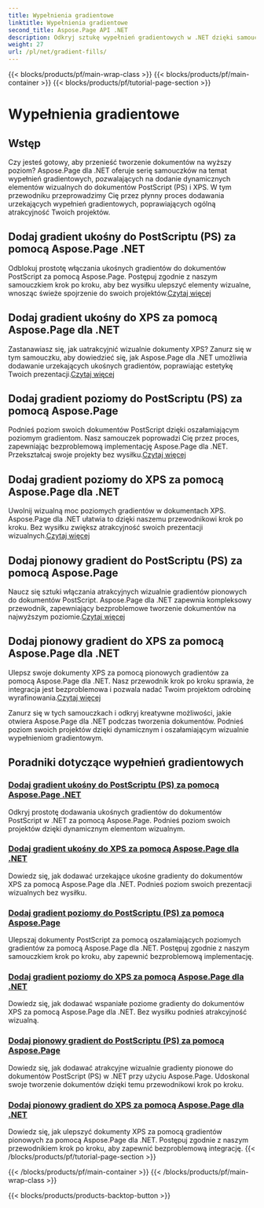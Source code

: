 ```yaml
---
title: Wypełnienia gradientowe
linktitle: Wypełnienia gradientowe
second_title: Aspose.Page API .NET
description: Odkryj sztukę wypełnień gradientowych w .NET dzięki samouczkom Aspose.Page. Bez wysiłku podnieś poziom swoich projektów — dodawaj urzekające gradienty ukośne, poziome i pionowe.
weight: 27
url: /pl/net/gradient-fills/
---
```


{{< blocks/products/pf/main-wrap-class >}}
{{< blocks/products/pf/main-container >}}
{{< blocks/products/pf/tutorial-page-section >}}

# Wypełnienia gradientowe


## Wstęp

Czy jesteś gotowy, aby przenieść tworzenie dokumentów na wyższy poziom? Aspose.Page dla .NET oferuje serię samouczków na temat wypełnień gradientowych, pozwalających na dodanie dynamicznych elementów wizualnych do dokumentów PostScript (PS) i XPS. W tym przewodniku przeprowadzimy Cię przez płynny proces dodawania urzekających wypełnień gradientowych, poprawiających ogólną atrakcyjność Twoich projektów.

## Dodaj gradient ukośny do PostScriptu (PS) za pomocą Aspose.Page .NET

 Odblokuj prostotę włączania ukośnych gradientów do dokumentów PostScript za pomocą Aspose.Page. Postępuj zgodnie z naszym samouczkiem krok po kroku, aby bez wysiłku ulepszyć elementy wizualne, wnosząc świeże spojrzenie do swoich projektów.[Czytaj więcej](./add-diagonal-gradient-to-postscript-ps/)

## Dodaj gradient ukośny do XPS za pomocą Aspose.Page dla .NET

 Zastanawiasz się, jak uatrakcyjnić wizualnie dokumenty XPS? Zanurz się w tym samouczku, aby dowiedzieć się, jak Aspose.Page dla .NET umożliwia dodawanie urzekających ukośnych gradientów, poprawiając estetykę Twoich prezentacji.[Czytaj więcej](./add-diagonal-gradient-to-xps/)

## Dodaj gradient poziomy do PostScriptu (PS) za pomocą Aspose.Page

 Podnieś poziom swoich dokumentów PostScript dzięki oszałamiającym poziomym gradientom. Nasz samouczek poprowadzi Cię przez proces, zapewniając bezproblemową implementację Aspose.Page dla .NET. Przekształcaj swoje projekty bez wysiłku.[Czytaj więcej](./add-horizontal-gradient-to-postscript-ps/)

## Dodaj gradient poziomy do XPS za pomocą Aspose.Page dla .NET

 Uwolnij wizualną moc poziomych gradientów w dokumentach XPS. Aspose.Page dla .NET ułatwia to dzięki naszemu przewodnikowi krok po kroku. Bez wysiłku zwiększ atrakcyjność swoich prezentacji wizualnych.[Czytaj więcej](./add-horizontal-gradient-to-xps/)

## Dodaj pionowy gradient do PostScriptu (PS) za pomocą Aspose.Page

 Naucz się sztuki włączania atrakcyjnych wizualnie gradientów pionowych do dokumentów PostScript. Aspose.Page dla .NET zapewnia kompleksowy przewodnik, zapewniający bezproblemowe tworzenie dokumentów na najwyższym poziomie.[Czytaj więcej](./add-vertical-gradient-to-postscript-ps/)

## Dodaj pionowy gradient do XPS za pomocą Aspose.Page dla .NET
Ulepsz swoje dokumenty XPS za pomocą pionowych gradientów za pomocą Aspose.Page dla .NET. Nasz przewodnik krok po kroku sprawia, że integracja jest bezproblemowa i pozwala nadać Twoim projektom odrobinę wyrafinowania.[Czytaj więcej](./add-vertical-gradient-to-xps/)

Zanurz się w tych samouczkach i odkryj kreatywne możliwości, jakie otwiera Aspose.Page dla .NET podczas tworzenia dokumentów. Podnieś poziom swoich projektów dzięki dynamicznym i oszałamiającym wizualnie wypełnieniom gradientowym.
## Poradniki dotyczące wypełnień gradientowych
### [Dodaj gradient ukośny do PostScriptu (PS) za pomocą Aspose.Page .NET](./add-diagonal-gradient-to-postscript-ps/)
Odkryj prostotę dodawania ukośnych gradientów do dokumentów PostScript w .NET za pomocą Aspose.Page. Podnieś poziom swoich projektów dzięki dynamicznym elementom wizualnym.
### [Dodaj gradient ukośny do XPS za pomocą Aspose.Page dla .NET](./add-diagonal-gradient-to-xps/)
Dowiedz się, jak dodawać urzekające ukośne gradienty do dokumentów XPS za pomocą Aspose.Page dla .NET. Podnieś poziom swoich prezentacji wizualnych bez wysiłku.
### [Dodaj gradient poziomy do PostScriptu (PS) za pomocą Aspose.Page](./add-horizontal-gradient-to-postscript-ps/)
Ulepszaj dokumenty PostScript za pomocą oszałamiających poziomych gradientów za pomocą Aspose.Page dla .NET. Postępuj zgodnie z naszym samouczkiem krok po kroku, aby zapewnić bezproblemową implementację.
### [Dodaj gradient poziomy do XPS za pomocą Aspose.Page dla .NET](./add-horizontal-gradient-to-xps/)
Dowiedz się, jak dodawać wspaniałe poziome gradienty do dokumentów XPS za pomocą Aspose.Page dla .NET. Bez wysiłku podnieś atrakcyjność wizualną.
### [Dodaj pionowy gradient do PostScriptu (PS) za pomocą Aspose.Page](./add-vertical-gradient-to-postscript-ps/)
Dowiedz się, jak dodawać atrakcyjne wizualnie gradienty pionowe do dokumentów PostScript (PS) w .NET przy użyciu Aspose.Page. Udoskonal swoje tworzenie dokumentów dzięki temu przewodnikowi krok po kroku.
### [Dodaj pionowy gradient do XPS za pomocą Aspose.Page dla .NET](./add-vertical-gradient-to-xps/)
Dowiedz się, jak ulepszyć dokumenty XPS za pomocą gradientów pionowych za pomocą Aspose.Page dla .NET. Postępuj zgodnie z naszym przewodnikiem krok po kroku, aby zapewnić bezproblemową integrację.
{{< /blocks/products/pf/tutorial-page-section >}}

{{< /blocks/products/pf/main-container >}}
{{< /blocks/products/pf/main-wrap-class >}}

{{< blocks/products/products-backtop-button >}}
